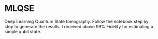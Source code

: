 # MLQSE

Deep Learning Quantum State tomography. Follow the notebook step by step to generate the results. I received above 99% Fidelity for estimating a simple qubit state.
